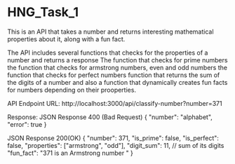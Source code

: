 # HNG_Task_1

This is an API that takes a number and returns interesting mathematical properties about it, along with a fun fact.

The API includes several functions that checks for the properties of a number and returns a response
The function that checks for prime numbers
the function that checks for armstrong numbers, even and odd numbers
the function that checks for perfect numbers
function that returns the sum of the digits of a number
and also a function that dynamically creates fun facts for numbers depending on their prooperties.

API Endpoint URL: http://localhost:3000/api/classify-number?number=371


Response:
JSON Response 400 (Bad Request)
{
    "number": "alphabet",
    "error": true
}

JSON Response 200(OK)
{
    "number": 371,
    "is_prime": false,
    "is_perfect": false,
    "properties": ["armstrong", "odd"],
    "digit_sum": 11,  // sum of its digits
    "fun_fact": "371 is an Armstrong number "
}
